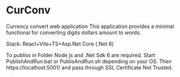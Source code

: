 # CurConv
Currency convert web application
This application provides a minimal functional for converting digits dollars amount to words.

Stack: React+Vite+TS+Asp.Net Core (.Net 6)

To publiss in Folder Node js and .Net Sdk 6 are required.
Start PublishAndRun.bat or PublisAndRun.sh depending on your OS.
Then https://localhost:5001/ and pass through SSL Certificate Not Trusted.
